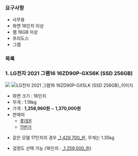 ### 요구사항
- 사무용
- 화면 16인치 이상
- 램 16GB 이상
- 프리도스
- 그램

### 목록
### 1. LG전자 2021 그램16 16ZD90P-GX56K (SSD 256GB)
![](https://i.imgur.com/9xz3vbB.png)
![LG전자 2021 그램16 16ZD90P-GX5LK (SSD 256GB)_이미지](https://img.danawa.com/prod_img/500000/939/286/img/13286939_1.jpg?shrink=330:330&_v=20210830091451)

- 화면 크기 : 16인치
- 무게 : 1.19kg
- 가격 : **1,258,960원** ~ **1,370,000원**
- 판매처
	- [롯데온](https://www.lotteon.com/p/product/LO1522804350?sitmNo=LO1522804350_1522804351&ch_no=100071&ch_dtl_no=1000227&entryPoint=pcs&dp_infw_cd=CHT&service_id=pcdn)
	- [11번가](https://www.11st.co.kr/products/3320128500?service_id=pcdn&utm_term=&utm_campaign=%B4%D9%B3%AA%BF%CDpc_%B0%A1%B0%DD%BA%F1%B1%B3%B1%E2%BA%BB&utm_source=%B4%D9%B3%AA%BF%CD_PC_PCS&utm_medium=%B0%A1%B0%DD%BA%F1%B1%B3)

* 같은 모델 17인치의 경우 [_1,429,700_원](https://prod.danawa.com/bridge/loadingBridge.html?cate1=860&cate2=869&cate3=10581&cate4=0&pcode=13263545&cmpnyc=TH201&safe_trade=4&fee_type=T&link_pcode=3315202469&package=0&setpc=0&r=16647961331605), 무게는 1.35kg

* 검정도 선택 가능 (16인치 : [_1,259,000_원](https://prod.danawa.com/bridge/loadingBridge.html?cate1=860&cate2=869&cate3=10581&cate4=0&pcode=13286939&cmpnyc=EE309&safe_trade=4&fee_type=T&link_pcode=LO1559918372&package=0&setpc=0&r=16647963046392))


<!--stackedit_data:
eyJoaXN0b3J5IjpbLTg5NTM3MzQyMF19
-->